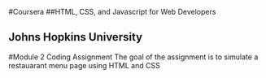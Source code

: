 #Coursera
##HTML, CSS, and Javascript for Web Developers
## Johns Hopkins University

#Module 2 Coding Assignment
The goal of the assignment is to simulate a restauarant menu page using HTML and CSS
